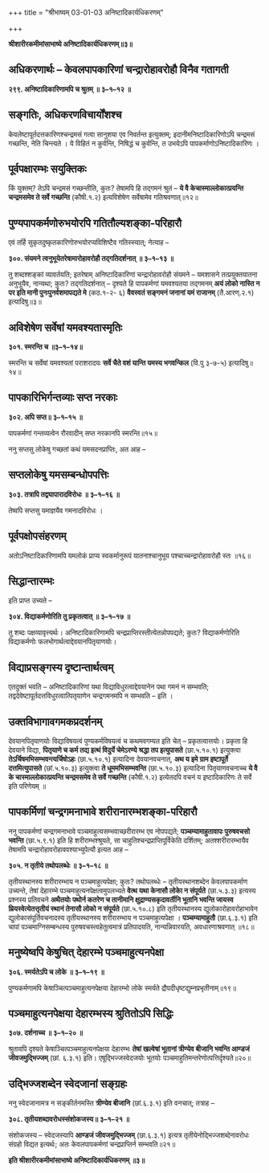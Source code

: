 +++
title = "श्रीभाष्यम् 03-01-03 अनिष्टादिकार्यधिकरणम्"

+++


**श्रीशारीरकमीमांसाभाष्ये अनिष्टादिकार्यधिकरणम्॥३॥**

## अधिकरणार्थः – केवलपापकारिणां चन्द्रारोहावरोहौ विनैव गतागती

**२९९. अनिष्टादिकारिणामपि च श्रुतम् ॥ ३–१–१२ ॥**

## सङ्गतिः, अधिकरणविचार्योंशश्च

केवलेष्टापूर्तदत्तकारिणश्चन्द्रमसं गत्वा सानुशया एव निवर्तन्त इत्युक्तम्; इदानीमनिष्टादिकारिणोऽपि चन्द्रमसं गच्छन्ति, नेति चिन्त्यते । ये विहितं न कुर्वन्ति, निषिद्धं च कुर्वन्ति, त उभयेऽपि पापकर्माणोऽनिष्टादिकारिणः ।

## पूर्वपक्षारम्भः सयुक्तिकः

किं युक्तम्? तेऽपि चन्द्रमसं गच्छन्तीति, कुतः? तेषामपि हि तद्गमनं श्रुतं – **ये वै केचास्माल्लोकात्प्रयन्ति चन्द्रमसमेव ते सर्वे गच्छन्ति** (कौषी.१.२) इत्यविशेषेण सर्वेषामेव गतिश्रवणात्॥१२॥

## पुण्यपापकर्मणोरुभयोरपि गतितौल्यशङ्का-परिहारौ

एवं तर्हि सुकृतदुष्कृतकारिणोरुभयोरप्यविशिष्टैव गतिस्स्यात्; नेत्याह –

**३००. संयमने त्वनुभूयेतरेषामारोहावरोहौ तद्गतिदर्शनात् ॥ ३–१–१३ ॥**

तु शब्दश्शङ्कां व्यावर्तयति; इतरेषाम् अनिष्टादिकारिणां चन्द्रारोहावरोहौ संयमने – यमशासने तत्प्रयुक्तयातना अनुभूयैव, नान्यथा; कुतः? तद्गतिदर्शनात् – दृश्यते हि पापकर्मणां यमवश्यतया तद्गमनम् **अयं लोको नास्ति न पर इति मानी पुनःपुनर्वशमापद्यते मे** (कठ.१-२- ६) **वैवस्वतं सङ्गमनं जनानां यमं राजानम्** (तै.आरण्.२.१) इत्यादिषु॥३॥

## अविशेषेण सर्वेषां यमवश्यतास्मृतिः

**३०१. स्मरन्ति च ॥३–१–१४॥**

स्मरन्ति च सर्वेषां यमवश्यतां पराशरादयः **सर्वे चैते वशं यान्ति यमस्य भगवन्किल** (वि.पु ३-७-५) इत्यादिषु॥१४॥

## पापकारिभिर्गन्तव्याः सप्त नरकाः

**३०२. अपि सप्त॥ ३–१–१५ ॥**

पापकर्मणां गन्तव्यत्वेन रौरवादीन् सप्त नरकानपि स्मरन्ति॥१५॥

ननु सप्तसु लोकेषु गच्छतां कथं यमसदनप्राप्तिः, अत आह –

## सप्तलोकेषु यमसम्बन्धोपपत्तिः

**३०३. तत्रापि तद्व्यापारादविरोधः ॥ ३–१–१६ ॥**

तेष्वपि सप्तसु यमाज्ञयैव गमनादविरोधः ।

## पूर्वपक्षोपसंहरणम्

अतोऽनिष्टादिकारिणामपि यमलोकं प्राप्य स्वकर्मानुरूपं यातनाश्चानुभूय पश्चाच्चन्द्रारोहावरोहौ स्तः ॥१६॥

## सिद्धान्तारम्भः

इति प्राप्त उच्यते –

**३०४. विद्याकर्मणोरिति तु प्रकृतत्वात् ॥ ३–१–१७ ॥**

तु शब्दः पक्षव्यावृत्त्यर्थः। अनिष्टादिकारिणामपि चन्द्रप्राप्तिरस्तीत्येतन्नोपपद्यते; कुतः? विद्याकर्मणोरिति विद्याकर्मणोः फलभोगार्थत्वाद्देवयानपितृयाणयोः।

## विद्याप्रसङ्गस्य दृष्टान्तार्थत्वम्

एतदुक्तं भवति – अनिष्टादिकारिणां यथा विद्याविधुरत्वाद्देवयानेन पथा गमनं न सम्भवति; तद्वदेवेष्टापूर्तदत्तविधुरत्वात्पितृयाणेन चन्द्रगमनमपि न सम्भवति – इति ।

## उक्तविभागावगमकप्रदर्शनम्

देवयानपितृयाणयोः विद्याविषयत्वं पुण्यकर्मविषयत्वं च कथमवगम्यत इति चेत् – प्रकृतत्वात्तयोः। प्रकृता हि देवयाने विद्या, **पितृयाणे च कर्म तद्य इत्थं विदुर्ये चेमेऽरण्ये श्रद्धा तप इत्युपासते** (छा.५.१०.१) इत्युक्त्वा
**तेऽर्चिषमभिसम्भवन्त्यर्चिषोऽहः** (छा.५.१०.१) इत्यादिना देवयानवचनात्,
**अथ य इमे ग्राम इष्टापूर्ते दत्तमित्युपासते** (छां.५.१०.३) इत्युक्त्वा **ते धूममभिसम्भवन्ति** (छा.५.१०.३) इत्यादिना पितृयाणवचनाच्च **ये वै के चास्माल्लोकात्प्रयन्ति चन्द्रमसमेव ते सर्वे गच्छन्ति** (कौषी.१.२) इत्येतदपि वचनं य इष्टादिकारिणः ते सर्वे इति परिणेयम् ॥

## पापकर्मिणां चन्द्रगमनाभावे शरीरानारम्भशङ्का-परिहारौ

ननु पापकर्मणां चन्द्रगमनाभावे पञ्चमाहुत्यसम्भवाच्छरीरारम्भ एव नोपपद्यते; **पञ्चम्यामाहुतावापः पुरुषवचसो भवन्ति** (छा.५.९.१) इति हि शरीराम्भश्श्रूयते, सा चाहुतिश्चन्द्रप्राप्तिपूर्विकेति दर्शितम्; अतश्शरीरारम्भायैव तेषामपि चन्द्रारोहावरोहाववश्याभ्युपेत्यौ इत्यत आह –

**३०५. न तृतीये तथोपलब्धेः ॥ ३–१–१८ ॥**

तृतीयस्थानस्य शरीरारम्भाय न पञ्चमाहुत्यपेक्षा; कुतः? तथोपलब्धेः – तृतीयस्थानशब्देन केवलपापकर्माण उच्यन्ते, तेषां देहारम्भे पञ्चमाहुत्यनपेक्षत्वमुपलभ्यते **वेत्थ यथा केनासौ लोकाे न संपूर्यते** (छा.५.३.३) इत्यस्य प्रश्नस्य प्रतिवचने **अथैतयोः पथोर्न कतरेण च तानीमानि क्षुद्राण्यसकृदावर्तीनि भूतानि भवन्ति जायस्व म्रियस्वेत्येतत्तृतीयं स्थानं तेनासौ लोको न संपूर्यते** (छा.५.१०.८) इति तृतीयस्थानस्य द्युलोकारोहावरोहाभावेन द्युलोकासंपूर्तिवचनादस्य तृतीयस्थानस्य शरीरारम्भाय न पञ्चमाहुत्यपेक्षा । **पञ्चम्यामाहुतौ** (छा.६.३.१) इति चापां पञ्चमाग्निसम्बन्धस्य पुरुषवचस्त्वहेतुत्वमात्रं प्रतिपादयति, नान्यन्निवारयति, अवधारणाश्रवणात् ॥१८॥

## मनुष्येष्वपि केषुचित् देहारम्भे पञ्चमाहुत्यनपेक्षा

**३०६. स्मर्यतेऽपि च लोके ॥ ३–१–१९ ॥**

पुण्यकर्मणामपि केषाञ्चित्पञ्चमाहुत्यनपेक्षया देहारम्भो लोके स्मर्यते द्रौपदीधृष्टद्युम्नप्रभृतीनाम्॥१९॥

## पञ्चमाहुत्यनपेक्षया देहारम्भस्य श्रुतितोऽपि सिद्धिः

**३०७. दर्शनाच्च ॥ ३–१–२० ॥**

श्रुतावपि दृश्यते केषाञ्चित्पञ्चमाहुत्यनपेक्षया देहारम्भः **तेषां खल्वेषां भूतानां त्रीण्येव बीजानि भवन्ति आण्डजं जीवजमुद्भिज्जम्** (छां. ६.३.१) इति। एषूद्भिज्जस्वेदजयोः भूतयोः पञ्चमाहुतिमन्तरेणोत्पत्तिर्दृश्यते॥२०॥

## उद्भिज्जशब्देन स्वेदजानां सङ्ग्रहः

ननु स्वेदजानामत्र न सङ्कीर्तनमस्ति **त्रीण्येव बीजानि** (छां.६.३.१) इति वनचात्; तत्राह –

**३०८. तृतीयशब्दावरोधस्संशोकजस्य॥ ३–१–२१ ॥**

संशोकजस्य – स्वेदजस्यापि **आण्डजं जीवजमुद्भिज्जम्** (छा.६.३.१) इत्यत्र तृतीयेनोद्भिज्जशब्देनावरोधः संग्रहो विद्यत इत्यर्थः; अतः केवलपापकर्मणां चन्द्रप्राप्तिर्न सम्भवति॥२१॥

**इति श्रीशारीरकमीमांसाभाष्ये अनिष्टादिकार्यधिकरणम् ॥३॥**


